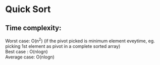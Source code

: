 # Quick Sort

## Time complexity: 
Worst case: O(n<sup>2</sup>) (if the pivot picked is minimum element eveytime, eg. picking 1st element as pivot in a complete sorted array)\
Best case : O(nlogn)\
Average case: O(nlogn)